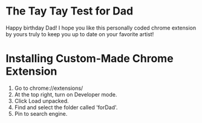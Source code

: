 # The Tay Tay Test for Dad
Happy birthday Dad! I hope you like this personally coded
chrome extension by yours truly to keep you up to date on
your favorite artist!
# Installing Custom-Made Chrome Extension
1. Go to chrome://extensions/
2. At the top right, turn on Developer mode.
3. Click Load unpacked.
4. Find and select the folder called 'forDad'.
5. Pin to search engine.